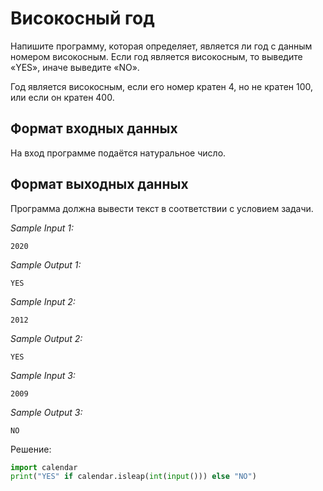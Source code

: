 # Високосный год

Напишите программу, которая определяет, является ли год с данным номером високосным. Если год является високосным, то выведите «YES», иначе выведите «NO».

Год является високосным, если его номер кратен 4, но не кратен 100, или если он кратен 400.

## Формат входных данных
На вход программе подаётся натуральное число.

## Формат выходных данных
Программа должна вывести текст в соответствии с условием задачи.

*Sample Input 1:*
```
2020
```

*Sample Output 1:*
```
YES
```

*Sample Input 2:*
```
2012
```

*Sample Output 2:*
```
YES
```

*Sample Input 3:*
```
2009
```

*Sample Output 3:*
```
NO
```

Решение:
```python
import calendar
print("YES" if calendar.isleap(int(input())) else "NO")
```
